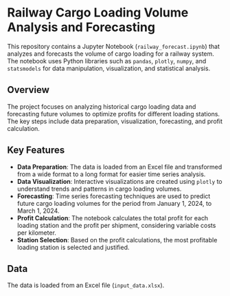 # Railway Cargo Loading Volume Analysis and Forecasting
This repository contains a Jupyter Notebook (`railway_forecast.ipynb`) that analyzes and forecasts the volume of cargo loading for a railway system. The notebook uses Python libraries such as `pandas`, `plotly`, `numpy`, and `statsmodels` for data manipulation, visualization, and statistical analysis.

## Overview
The project focuses on analyzing historical cargo loading data and forecasting future volumes to optimize profits for different loading stations. The key steps include data preparation, visualization, forecasting, and profit calculation.

## Key Features
- **Data Preparation**: The data is loaded from an Excel file and transformed from a wide format to a long format for easier time series analysis.
- **Data Visualization**: Interactive visualizations are created using `plotly` to understand trends and patterns in cargo loading volumes.
- **Forecasting**: Time series forecasting techniques are used to predict future cargo loading volumes for the period from January 1, 2024, to March 1, 2024.
- **Profit Calculation**: The notebook calculates the total profit for each loading station and the profit per shipment, considering variable costs per kilometer.
- **Station Selection**: Based on the profit calculations, the most profitable loading station is selected and justified.

## Data
The data is loaded from an Excel file (`input_data.xlsx`).
